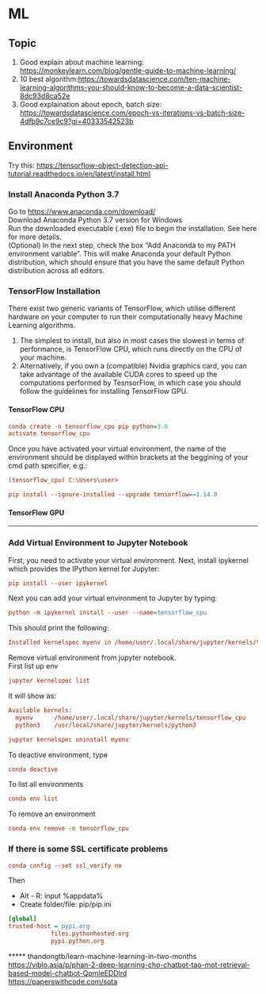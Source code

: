 # ML
## Topic
1. Good explain about machine learning: https://monkeylearn.com/blog/gentle-guide-to-machine-learning/
2. 10 best algorithm:https://towardsdatascience.com/ten-machine-learning-algorithms-you-should-know-to-become-a-data-scientist-8dc93d8ca52e
3. Good explaination about epoch, batch size: https://towardsdatascience.com/epoch-vs-iterations-vs-batch-size-4dfb9c7ce9c9?gi=40333542523b
## Environment
Try this:
https://tensorflow-object-detection-api-tutorial.readthedocs.io/en/latest/install.html
### Install Anaconda Python 3.7

Go to https://www.anaconda.com/download/  
Download Anaconda Python 3.7 version for Windows  
Run the downloaded executable (.exe) file to begin the installation. See here for more details.  
(Optional) In the next step, check the box “Add Anaconda to my PATH environment variable”. This will make Anaconda your default Python distribution, which should ensure that you have the same default Python distribution across all editors.

### TensorFlow Installation

There exist two generic variants of TensorFlow, which utilise different hardware on your computer to run their computationally heavy Machine Learning algorithms.

1. The simplest to install, but also in most cases the slowest in terms of performance, is TensorFlow CPU, which runs directly on the CPU of your machine.  
2. Alternatively, if you own a (compatible) Nvidia graphics card, you can take advantage of the available CUDA cores to speed up the computations performed by TesnsorFlow, in which case you should follow the guidelines for installing TensorFlow GPU.

#### TensorFlow CPU

```ini
conda create -n tensorflow_cpu pip python=3.6  
activate tensorflow_cpu
```
Once you have activated your virtual environment, the name of the environment should be displayed within brackets at the beggining of your cmd path specifier, e.g.:  
```ini
(tensorflow_cpu) C:\Users\user>
```
```ini
pip install --ignore-installed --upgrade tensorflow==1.14.0
```

#### TensorFlow GPU
----
### Add Virtual Environment to Jupyter Notebook
First, you need to activate your virtual environment. Next, install ipykernel which provides the IPython kernel for Jupyter:  
```ini
pip install --user ipykernel  
```
Next you can add your virtual environment to Jupyter by typing:  
```ini
python -m ipykernel install --user --name=tensorflow_cpu  
```
This should print the following:  
```ini
Installed kernelspec myenv in /home/user/.local/share/jupyter/kernels/tensorflow_cpu    
```
Remove virtual environment from jupyter notebook.  
First list up env
```ini
jupyter kernelspec list
```
It will show as:
```ini
Available kernels:
  myenv      /home/user/.local/share/jupyter/kernels/tensorflow_cpu
  python3    /usr/local/share/jupyter/kernels/python3
```
```ini
jupyter kernelspec uninstall myenv
```
To deactive environment, type
```ini
conda deactive
```
To list all environments
```ini
conda env list
```
To remove an environment
```ini
conda env remove -n tensorflow_cpu
```
### If there is some SSL certificate problems  
```ini
conda config --set ssl_verify no
```
Then  
+ Alt - R: input %appdata%  
+ Create folder/file: pip/pip.ini  
```ini
[global]
trusted-host = pypi.org
			files.pythonhosted.org
			pypi.python.org
```
  
  ***** thandongtb/learn-machine-learning-in-two-months  
  https://viblo.asia/p/phan-2-deep-learning-cho-chatbot-tao-mot-retrieval-based-model-chatbot-QpmleEDDlrd  
  https://paperswithcode.com/sota

